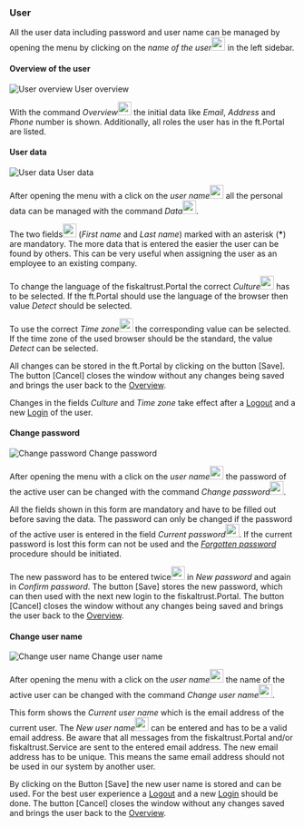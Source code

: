 ### User<a name="user"></a>

All the user data including password and user name can be managed by opening the menu by clicking on the _name of the user_<img src="../images/Numbers/circle-1o.svg" width="24px"> in the left sidebar.

#### Overview of the user<a name="user-overview"></a>
![User overview](images/ContactProfile/overview.png)
User overview

With the command _Overview_<img src="../images/Numbers/circle-2o.svg" width="24px"> the initial data like _Email_, _Address_ and _Phone_ number is shown. Additionally, all roles the user has in the ft.Portal are listed.

#### User data<a name="user-data"></a>
![User data](images/ContactProfile/EditProfile.png)
User data

After opening the menu with a click on the _user name_<img src="../images/Numbers/circle-1o.svg" width="24px"> all the personal data can be managed with the command _Data_<img src="../images/Numbers/circle-2o.svg" width="24px">.

The two fields<img src="../images/Numbers/circle-3o.svg" width="24px"> (_First name_ and _Last name_) marked with an asterisk (__*__) are mandatory. The more data that is entered the easier the user can be found by others. This can be very useful when assigning the user as an employee to an existing company.

To change the language of the fiskaltrust.Portal the correct _Culture_<img src="../images/Numbers/circle-4o.svg" width="24px"> has to be selected. If the ft.Portal should use the language of the browser then value _Detect_ should be selected.

To use the correct _Time zone_<img src="../images/Numbers/circle-5o.svg" width="24px"> the corresponding value can be selected. If the time zone of the used browser should be the standard, the value _Detect_ can be selected.

All changes can be stored in the ft.Portal by clicking on the button [Save]. The button [Cancel] closes the window without any changes being saved and brings the user back to the [Overview](#user-overview).

Changes in the fields _Culture_ and _Time zone_ take effect after a [Logout](registration-login.md#logout) and a new [Login](registration-login.md#login) of the user.

#### Change password<a name="user-change-password"></a>
![Change password](images/ContactProfile/PasswordEdit.png)
Change password

After opening the menu with a click on the _user name_<img src="../images/Numbers/circle-1o.svg" width="24px"> the password of the active user can be changed with the command _Change password_<img src="../images/Numbers/circle-2o.svg" width="24px">.

All the fields shown in this form are mandatory and have to be filled out before saving the data. The password can only be changed if the password of the active user is entered in the field _Current password_<img src="../images/Numbers/circle-3o.svg" width="24px">. If the current password is lost this form can not be used and the [_Forgotten password_](registration-login.md#reset-password) procedure should be initiated.

The new password has to be entered twice<img src="../images/Numbers/circle-4o.svg" width="24px"> in _New password_ and again in _Confirm password_. The button [Save] stores the new password, which can then used with the next new login to the fiskaltrust.Portal. The button [Cancel] closes the window without any changes being saved and brings the user back to the [Overview](#user-overview).

#### Change user name<a name="user-change-username"></a>
![Change user name](images/ContactProfile/UsernameEdit.png)
Change user name

After opening the menu with a click on the _user name_<img src="../images/Numbers/circle-1o.svg" width="24px"> the name of the active user can be changed with the command _Change user name_<img src="../images/Numbers/circle-2o.svg" width="24px">.

This form shows the _Current user name_ which is the email address of the current user. The _New user name_<img src="../images/Numbers/circle-3o.svg" width="24px"> can be entered and has to be a valid email address. Be aware that all messages from the fiskaltrust.Portal and/or fiskaltrust.Service are sent to the entered email address. The new email address has to be unique. This means the same email address should not be used in our system by another user.

By clicking on the Button [Save] the new user name is stored and can be used. For the best user experience a [Logout](registration-login.md#logout) and a new [Login](registration-login.md#login) should be done.
The button [Cancel] closes the window without any changes saved and brings the user back to the [Overview](#user-overview).